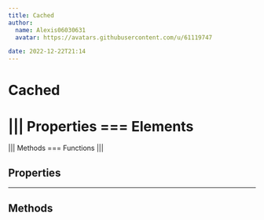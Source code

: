 ```yaml
---
title: Cached
author:
  name: Alexis06030631
  avatar: https://avatars.githubusercontent.com/u/61119747

date: 2022-12-22T21:14
---
```


# Cached

||| Properties
=== Elements
===
||| Methods
=== Functions
|||
## Properties
---
## Methods
